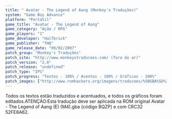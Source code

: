 ```yaml
---
title: " Avatar - The Legend of Aang (Monkey's Traduções)"
system: "Game Boy Advance"
platform: "Portátil"
game_title: "Avatar - The Legend of Aang"
game_category: "Ação / RPG"
game_players: "1"
game_developer: "Halfbrick"
game_publisher: "THQ"
game_release_date: "09/02/2007"
patch_group: "Monkey's Traduções"
patch_site: "http://www.monkeystraducoes.com/ (fora do ar)"
patch_version: "2.0"
patch_release: "undefined"
patch_type: "IPS"
patch_progress: "Textos - 100% / Acentos - 100% / Gráficos - 100%"
patch_images: ["http://www.romhackers.org/imagens/traducoes/%5BGBA%5D%20Avatar%20-%20The%20Legend%20of%20Aang%20-%20Monkey's%20Tradu%C3%A7%C3%B5es%20-%201.png","http://www.romhackers.org/imagens/traducoes/%5BGBA%5D%20Avatar%20-%20The%20Legend%20of%20Aang%20-%20Monkey's%20Tradu%C3%A7%C3%B5es%20-%202.png","http://www.romhackers.org/imagens/traducoes/%5BGBA%5D%20Avatar%20-%20The%20Legend%20of%20Aang%20-%20Monkey's%20Tradu%C3%A7%C3%B5es%20-%203.png"]
---
```

Todos os textos estão traduzidos e acentuados, e todos os gráficos foram editados.ATENÇÃO:Esta tradução deve ser aplicada na ROM original Avatar - The Legend of Aang (E) (M4).gba  (código BQZP) e com CRC32 52FE8A62.